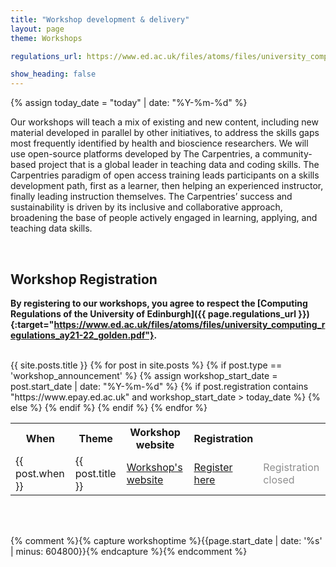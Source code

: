 ```yaml
---  
title: "Workshop development & delivery"
layout: page
theme: Workshops

regulations_url: https://www.ed.ac.uk/files/atoms/files/university_computing_regulations_ay21-22_golden.pdf

show_heading: false
---  
```


{% assign today_date = "today" | date: "%Y-%m-%d" %}

Our workshops will teach a mix of existing and new content, including new material developed
in parallel by other initiatives, to address the skills gaps most frequently identified by health and
bioscience researchers. We will use open-source platforms developed by The Carpentries, a
community-based project that is a global leader in teaching data and coding skills. The Carpentries
paradigm of open access training leads participants on a skills development path, first as a learner,
then helping an experienced instructor, finally leading instruction themselves. The Carpentries’
success and sustainability is driven by its inclusive and collaborative approach, broadening the
base of people actively engaged in learning, applying, and teaching data skills.

<br>

## Workshop Registration


**By registering to our workshops, you agree to respect the [Computing Regulations of the University of Edinburgh]({{ page.regulations_url }}){:target="https://www.ed.ac.uk/files/atoms/files/university_computing_regulations_ay21-22_golden.pdf"}.**

<br>


 <!--table class="center-cell-item"-->
 <table class="table table-striped">
    <tr>
        <th>When</th>
        <th>Theme</th>
        <th>Workshop website</th>
        <th>Registration</th>
    </tr>
    {{ site.posts.title }}
    {% for post in site.posts %}
    {% if post.type == 'workshop_announcement' %}
    {% assign workshop_start_date = post.start_date | date: "%Y-%m-%d" %}
    <tr> 
    	<td>{{ post.when }}</td>
        <td>{{ post.title }}</td>
        <td><a href="{{ post.website }}" target="_blank">Workshop's website</a></td>
        {% if post.registration contains "https://www.epay.ed.ac.uk" and workshop_start_date > today_date %} 
       <td><a href="{{ post.registration }}" target="_blank">Register here</a></td>
       {% else %}
       <td><a style="color: #8f8f8f; "> Registration closed </a></td>
       {% endif %}
    </tr>
    {% endif %}
    {% endfor %}
 </table>
 <br><br>

{% comment %}{% capture workshoptime %}{{page.start_date | date: '%s' |  minus: 604800}}{% endcapture %}{% endcomment %}
